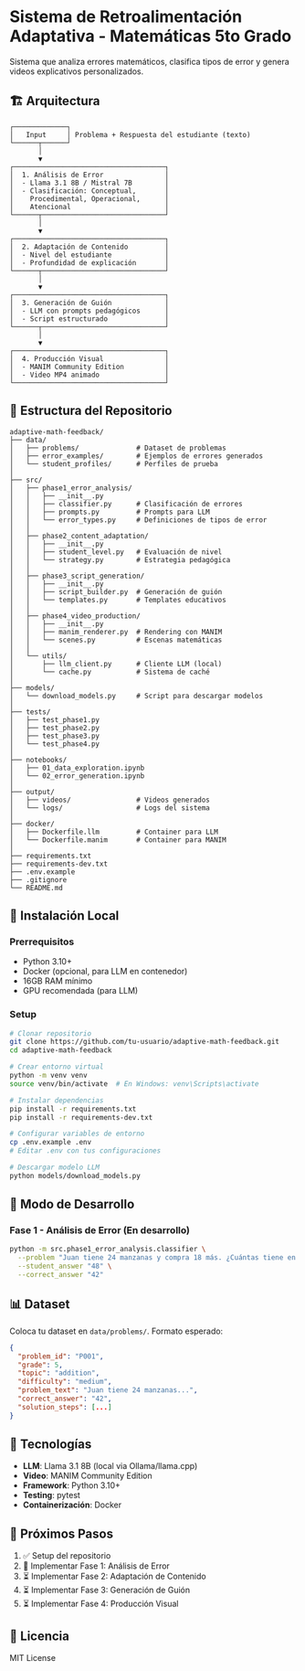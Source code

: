 # Sistema de Retroalimentación Adaptativa - Matemáticas 5to Grado

Sistema que analiza errores matemáticos, clasifica tipos de error y genera videos explicativos personalizados.

## 🏗️ Arquitectura

```
┌─────────────┐
│   Input     │ Problema + Respuesta del estudiante (texto)
└──────┬──────┘
       │
       ▼
┌─────────────────────────────────────┐
│  1. Análisis de Error               │
│  - Llama 3.1 8B / Mistral 7B        │
│  - Clasificación: Conceptual,       │
│    Procedimental, Operacional,      │
│    Atencional                       │
└──────┬──────────────────────────────┘
       │
       ▼
┌─────────────────────────────────────┐
│  2. Adaptación de Contenido         │
│  - Nivel del estudiante             │
│  - Profundidad de explicación       │
└──────┬──────────────────────────────┘
       │
       ▼
┌─────────────────────────────────────┐
│  3. Generación de Guión             │
│  - LLM con prompts pedagógicos      │
│  - Script estructurado              │
└──────┬──────────────────────────────┘
       │
       ▼
┌─────────────────────────────────────┐
│  4. Producción Visual               │
│  - MANIM Community Edition          │
│  - Video MP4 animado                │
└─────────────────────────────────────┘
```

## 📁 Estructura del Repositorio

```
adaptive-math-feedback/
├── data/
│   ├── problems/              # Dataset de problemas
│   ├── error_examples/        # Ejemplos de errores generados
│   └── student_profiles/      # Perfiles de prueba
│
├── src/
│   ├── phase1_error_analysis/
│   │   ├── __init__.py
│   │   ├── classifier.py      # Clasificación de errores
│   │   ├── prompts.py         # Prompts para LLM
│   │   └── error_types.py     # Definiciones de tipos de error
│   │
│   ├── phase2_content_adaptation/
│   │   ├── __init__.py
│   │   ├── student_level.py   # Evaluación de nivel
│   │   └── strategy.py        # Estrategia pedagógica
│   │
│   ├── phase3_script_generation/
│   │   ├── __init__.py
│   │   ├── script_builder.py  # Generación de guión
│   │   └── templates.py       # Templates educativos
│   │
│   ├── phase4_video_production/
│   │   ├── __init__.py
│   │   ├── manim_renderer.py  # Rendering con MANIM
│   │   └── scenes.py          # Escenas matemáticas
│   │
│   └── utils/
│       ├── llm_client.py      # Cliente LLM (local)
│       └── cache.py           # Sistema de caché
│
├── models/
│   └── download_models.py     # Script para descargar modelos
│
├── tests/
│   ├── test_phase1.py
│   ├── test_phase2.py
│   ├── test_phase3.py
│   └── test_phase4.py
│
├── notebooks/
│   ├── 01_data_exploration.ipynb
│   └── 02_error_generation.ipynb
│
├── output/
│   ├── videos/                # Videos generados
│   └── logs/                  # Logs del sistema
│
├── docker/
│   ├── Dockerfile.llm         # Container para LLM
│   └── Dockerfile.manim       # Container para MANIM
│
├── requirements.txt
├── requirements-dev.txt
├── .env.example
├── .gitignore
└── README.md
```

## 🚀 Instalación Local

### Prerrequisitos
- Python 3.10+
- Docker (opcional, para LLM en contenedor)
- 16GB RAM mínimo
- GPU recomendada (para LLM)

### Setup

```bash
# Clonar repositorio
git clone https://github.com/tu-usuario/adaptive-math-feedback.git
cd adaptive-math-feedback

# Crear entorno virtual
python -m venv venv
source venv/bin/activate  # En Windows: venv\Scripts\activate

# Instalar dependencias
pip install -r requirements.txt
pip install -r requirements-dev.txt

# Configurar variables de entorno
cp .env.example .env
# Editar .env con tus configuraciones

# Descargar modelo LLM
python models/download_models.py
```

## 🧪 Modo de Desarrollo

### Fase 1 - Análisis de Error (En desarrollo)
```bash
python -m src.phase1_error_analysis.classifier \
  --problem "Juan tiene 24 manzanas y compra 18 más. ¿Cuántas tiene en total?" \
  --student_answer "48" \
  --correct_answer "42"
```

## 📊 Dataset

Coloca tu dataset en `data/problems/`. Formato esperado:

```json
{
  "problem_id": "P001",
  "grade": 5,
  "topic": "addition",
  "difficulty": "medium",
  "problem_text": "Juan tiene 24 manzanas...",
  "correct_answer": "42",
  "solution_steps": [...]
}
```

## 🔧 Tecnologías

- **LLM**: Llama 3.1 8B (local via Ollama/llama.cpp)
- **Video**: MANIM Community Edition
- **Framework**: Python 3.10+
- **Testing**: pytest
- **Containerización**: Docker

## 📝 Próximos Pasos

1. ✅ Setup del repositorio
2. 🔄 Implementar Fase 1: Análisis de Error
3. ⏳ Implementar Fase 2: Adaptación de Contenido
4. ⏳ Implementar Fase 3: Generación de Guión
5. ⏳ Implementar Fase 4: Producción Visual


## 📄 Licencia

MIT License
